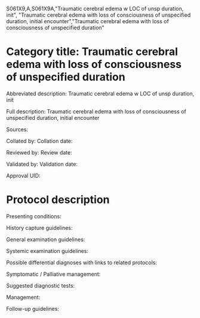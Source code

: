 S061X9,A,S061X9A,"Traumatic cerebral edema w LOC of unsp duration, init", "Traumatic cerebral edema with loss of consciousness of unspecified duration, initial encounter","Traumatic cerebral edema with loss of consciousness of unspecified duration"
# Category title: Traumatic cerebral edema with loss of consciousness of unspecified duration

Abbreviated description: Traumatic cerebral edema w LOC of unsp duration, init

Full description: Traumatic cerebral edema with loss of consciousness of unspecified duration, initial encounter

Sources:

Collated by:
Collation date:

Reviewed by:
Review date:

Validated by:
Validation date:

Approval UID:

# Protocol description

Presenting conditions:

History capture guidelines:

General examination guidelines:

Systemic examination guidelines:

Possible differential diagnoses with links to related protocols:

Symptomatic / Palliative management:

Suggested diagnostic tests:

Management:

Follow-up guidelines:
